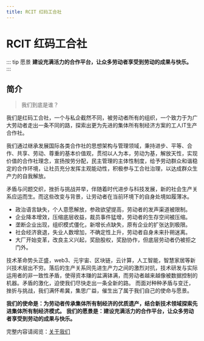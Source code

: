 ```yaml
---
title: RCIT 红码工合社
---
```

# RCIT 红码工合社

::: tip 愿景
**建设充满活力的合作平台，让众多劳动者享受到劳动的成果与快乐。**
:::

## 简介

>我们到底是谁？

我们是红码工合社，一个与私企截然不同，被劳动者所有的组织，一个致力于为广大劳动者走出一条不同的路，探索出更为先进的集体所有制经济方案的工人IT生产合作社。

我们通过继承发展国际各类合作社的思想架构与管理领域，秉持进步、平等、合作、共享、劳动、尊重的基本价值观，贯彻以人为本，劳动为基，解放天性，实现价值的合作社理念，宣扬按劳分配，民主管理的主体性制度，给予劳动群众和谐稳定的合作环境，让社员充分发挥主观能动性，积极参与工合社治理，以达成群众生产力的自我解放。

矛盾与问题交织，挫折与挑战并举，伴随着时代进步与科技发展，新的社会生产关系应运而生。而这些改变与背景，让劳动者在当前环境下的自身处境如履薄冰。

- 政治语言缺失，个人意愿解放，参政欲望提高，劳动者的发声渠道被限制。
- 企业降本增效，压缩底层收益，裁员事件猛增，劳动者的生存空间被压缩。
- 垄断企业出现，组织模式僵化，新增长点缺失，原有企业的扩张达到极限。
- 社会经济衰退，失业人数增加，不确定性上升，劳动者自身未来扑朔迷离。
- 大厂开始变革，改良主义兴起，奖励股权，奖励协作，但底层劳动者仍被拒之门外。

技术革命势头正盛，web3、元宇宙、区块链，云计算，人工智能，智慧家居等新兴技术层出不穷。落后的生产关系同先进生产力之间的激烈对抗，技术研发与实际运用者的非一致性矛盾，使得资本赚的盆满钵满，而劳动者越来越像被数据控制的机器。矛盾的激化，迫使我们尽快走出一条全新的路。
而面对种种矛盾与变迁，挫折与挑战，我们满怀希冀，集思广益，催生出了属于我们自己的使命与愿景。

**我们的使命是：为劳动者传承集体所有制经济的优质遗产，结合新技术领域探索先进集体所有制经济模式。**
**我们的愿景是：建设充满活力的合作平台，让众多劳动者享受到劳动的成果与快乐。**

完整内容请阅览：[关于我们](/about)
